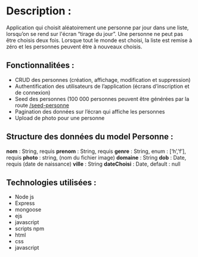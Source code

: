 
# Description :
Application qui choisit aléatoirement une personne par jour dans une liste, lorsqu’on se rend sur l'écran “tirage du jour”. Une personne ne peut pas être choisis deux fois.
Lorsque tout le monde est choisi, la liste est remise à zéro et les personnes peuvent être à nouveaux choisis.


## Fonctionnalitées :
- CRUD des personnes (création, affichage, modification et suppression)
- Authentification des utilisateurs de l’application (écrans d’inscription et de connexion)
- Seed des personnes (100 000 personnes peuvent être générées par la route [/seed-personne](localhost:8042//seed-personne)
- Pagination des données sur l’écran qui affiche les personnes
- Upload de photo pour une personne


## Structure des données du model Personne :

**nom** : String, requis
**prenom** : String, requis
**genre** : String, enum : [‘h’,’f’], requis
**photo** : string, (nom du fichier image)
**domaine** : String
**dob** : Date, requis (date de naissance)
**ville** : String
**dateChoisi** : Date, default : null


## Technologies utilisées :
- Node js
- Express
- mongoose
- ejs
- javascript
- scripts npm
- html
- css
- javascript
